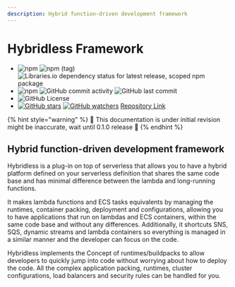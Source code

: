 ```yaml
---
description: Hybrid function-driven development framework
---
```


# Hybridless Framework

* ![npm](https://img.shields.io/npm/v/@hybridless/hybridless?style=for-the-badge) ![npm \(tag\)](https://img.shields.io/npm/v/@hybridless/hybridless/latest?style=for-the-badge) ![Libraries.io dependency status for latest release, scoped npm package](https://img.shields.io/librariesio/release/npm/@hybridless/hybridless?style=for-the-badge)
* ![npm](https://img.shields.io/npm/dy/@hybridless/hybridless?style=for-the-badge) ![GitHub commit activity](http://img.shields.io/github/commit-activity/m/hybridless/hybridless?style=for-the-badge) ![GitHub last commit](http://img.shields.io/github/last-commit/hybridless/hybridless?style=for-the-badge)
* ![GitHub License](https://img.shields.io/github/license/hybridless/hybridless?style=for-the-badge)
* [![GitHub stars](https://img.shields.io/github/stars/hybridless/hybridless?style=social&label=Star&maxAge=2592000)](https://github.com/hybridless/hybridless/stargazers/) [![GitHub watchers](https://img.shields.io/github/watchers/hybridless/hybridless?style=social&label=Watch&maxAge=2592000)](https://github.com/hybridless/hybridless/watchers/) [Repository Link](https://github.com/hybridless/hybridless)

{% hint style="warning" %}
🚧 This documentation is under initial revision might be inaccurate, wait until 0.1.0 release 🚧
{% endhint %}

## Hybrid function-driven development framework

Hybridless is a plug-in on top of serverless that allows you to have a hybrid platform defined on your serverless definition that shares the same code base and has minimal difference between the lambda and long-running functions.

It makes lambda functions and ECS tasks equivalents by managing the runtimes, container packing, deployment and configurations, allowing you to have applications that run on lambdas and ECS containers, within the same code base and without any differences. Additionally, it shortcuts SNS, SQS, dynamic streams and lambda containers so everything is managed in a similar manner and the developer can focus on the code.

Hybridless implements the Concept of runtimes/buildpacks to allow developers to quickly jump into code without worrying about how to deploy the code. All the complex application packing, runtimes, cluster configurations, load balancers and security rules can be handled for you.



